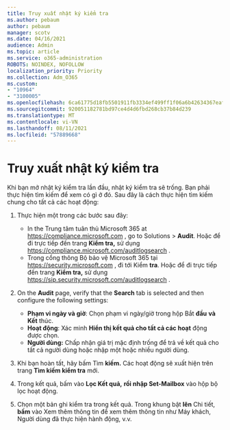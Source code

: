 ```yaml
---
title: Truy xuất nhật ký kiểm tra
ms.author: pebaum
author: pebaum
manager: scotv
ms.date: 04/16/2021
audience: Admin
ms.topic: article
ms.service: o365-administration
ROBOTS: NOINDEX, NOFOLLOW
localization_priority: Priority
ms.collection: Adm_O365
ms.custom:
- "10964"
- "3100005"
ms.openlocfilehash: 6ca61775d18fb5501911fb3334ef499ff1f06a6b42634367eaf546fc322f822c
ms.sourcegitcommit: 920051182781bd97ce4d4d6fbd268cb37b84d239
ms.translationtype: MT
ms.contentlocale: vi-VN
ms.lasthandoff: 08/11/2021
ms.locfileid: "57889668"
---
```

# <a name="retrieve-the-audit-logs"></a>Truy xuất nhật ký kiểm tra

Khi bạn mở nhật ký kiểm tra lần đầu, nhật ký kiểm tra sẽ trống. Bạn phải thực hiện tìm kiếm để xem có gì ở đó. Sau đây là cách thực hiện tìm kiếm chung cho tất cả các hoạt động:

1. Thực hiện một trong các bước sau đây:
   - In the Trung tâm tuân thủ Microsoft 365 at <https://compliance.microsoft.com> , go to Solutions  \> **Audit**. Hoặc để đi trực tiếp đến trang **Kiểm tra,** sử dụng <https://compliance.microsoft.com/auditlogsearch> .
   - Trong cổng thông Bộ bảo vệ Microsoft 365 tại <https://security.microsoft.com> , đi tới Kiểm **tra**. Hoặc để đi trực tiếp đến trang **Kiểm tra,** sử dụng <https://sip.security.microsoft.com/auditlogsearch> .

2. On the **Audit** page, verify that the **Search** tab is selected and then configure the following settings:
   - **Phạm vi ngày và giờ**: Chọn phạm vi ngày/giờ trong hộp Bắt **đầu** **và Kết** thúc.
   - **Hoạt động**: Xác minh **Hiển thị kết quả cho tất cả các hoạt** động được chọn.
   - **Người dùng:** Chấp nhận giá trị mặc định trống để trả về kết quả cho tất cả người dùng hoặc nhập một hoặc nhiều người dùng.

3. Khi bạn hoàn tất, hãy bấm Tìm **kiếm.** Các hoạt động sẽ xuất hiện trên trang **Tìm kiếm kiểm tra** mới.

4. Trong kết quả, bấm vào **Lọc Kết quả,** **rồi nhập Set-Mailbox** vào hộp bộ lọc hoạt động.

5. Chọn một bản ghi kiểm tra trong kết quả. Trong khung bật **lên** Chi tiết, **bấm** vào Xem thêm thông tin để xem thêm thông tin như Máy khách, Người dùng đã thực hiện hành động, v.v.
